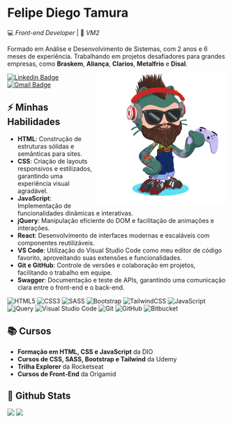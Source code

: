 # Felipe Diego Tamura

💻 _Front-end Developer_ | 🏢 _VM2_ 

Formado em Análise e Desenvolvimento de Sistemas, com 2 anos e 6 meses de experiência. Trabalhando em projetos desafiadores para grandes empresas, como **Braskem**, **Aliança**, **Clarios**, **Metalfrio** e **Disal**.

<img align="right" alt="Code Girl image" src="./octocat-1726751042767.png"  width="300px" style="marign-top: 30px; display: block; position: relative; z-index: 9999"/>

[![Linkedin Badge](https://img.shields.io/badge/-LinkedIn-00bd1f?style=flat-square&logo=Linkedin&logoColor=white&link=https://www.linkedin.com/in/felipe-diego-tamura/)](https://www.linkedin.com/in/felipe-diego-tamura/)
[![Gmail Badge](https://img.shields.io/badge/-tamurafelipe@gmail.com-00bd1f?style=flat-square&logo=Gmail&logoColor=white&link=mailto:tamurafelipe@gmail.com)](mailto:tamurafelipe@gmail.com)

## ⚡ Minhas Habilidades

- **HTML**: Construção de estruturas sólidas e semânticas para sites.
- **CSS**: Criação de layouts responsivos e estilizados, garantindo uma experiência visual agradável.
- **JavaScript**: Implementação de funcionalidades dinâmicas e interativas.
- **jQuery**: Manipulação eficiente do DOM e facilitação de animações e interações.
- **React**: Desenvolvimento de interfaces modernas e escaláveis com componentes reutilizáveis.
- **VS Code**: Utilização do Visual Studio Code como meu editor de código favorito, aproveitando suas extensões e funcionalidades.
- **Git e GitHub**: Controle de versões e colaboração em projetos, facilitando o trabalho em equipe.
- **Swagger**: Documentação e teste de APIs, garantindo uma comunicação clara entre o front-end e o back-end.

![HTML5](https://img.shields.io/badge/html5-%23E34F26.svg?style=for-the-badge&logo=html5&logoColor=white)
![CSS3](https://img.shields.io/badge/css3-%231572B6.svg?style=for-the-badge&logo=css3&logoColor=white)
![SASS](https://img.shields.io/badge/SASS-hotpink.svg?style=for-the-badge&logo=SASS&logoColor=white)
![Bootstrap](https://img.shields.io/badge/bootstrap-%238511FA.svg?style=for-the-badge&logo=bootstrap&logoColor=white)
![TailwindCSS](https://img.shields.io/badge/tailwindcss-%2338B2AC.svg?style=for-the-badge&logo=tailwind-css&logoColor=white)
![JavaScript](https://img.shields.io/badge/javascript-%23323330.svg?style=for-the-badge&logo=javascript&logoColor=%23F7DF1E)
![jQuery](https://img.shields.io/badge/jquery-%230769AD.svg?style=for-the-badge&logo=jquery&logoColor=white)
![Visual Studio Code](https://img.shields.io/badge/Visual%20Studio%20Code-0078d7.svg?style=for-the-badge&logo=visual-studio-code&logoColor=white)
![Git](https://img.shields.io/badge/git-%23F05033.svg?style=for-the-badge&logo=git&logoColor=white)
![GitHub](https://img.shields.io/badge/github-%23121011.svg?style=for-the-badge&logo=github&logoColor=white)
![Bitbucket](https://img.shields.io/badge/bitbucket-%230047B3.svg?style=for-the-badge&logo=bitbucket&logoColor=white)

## 📚 Cursos

- **Formação em HTML, CSS e JavaScript** da DIO
- **Cursos de CSS, SASS, Bootstrap e Tailwind** da Udemy
- **Trilha Explorer** da Rocketseat
- **Cursos de Front-End** da Origamid

## 🚩 Github Stats

  <img height="160em" src="https://github-readme-stats.vercel.app/api?username=tamurafelipe&show_icons=true&theme=highcontrast&include_all_commits=true&count_private=true"/>
  <img height="160em" src="https://github-readme-stats.vercel.app/api/top-langs/?username=tamurafelipe&layout=compact&langs_count=7&theme=highcontrast"/>

